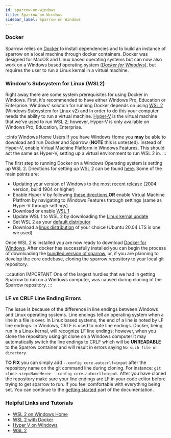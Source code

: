 ```yaml
---
id: sparrow-on-windows
title: Sparrow on Windows
sidebar_label: Sparrow on Windows
---
```


### Docker

Sparrow relies on [Docker](https://www.docker.com/) to install dependencies and to build an instance of sparrow on a local machine through docker containers. Docker was designed for MacOS and Linux based operating systems but can now also work on a Windows based operating system
(_[Docker for Winodws](https://docs.docker.com/docker-for-windows/install/)_), but requires the user to run a Linux kernal in a virtual machine.

### Window's Subsystem for Linux (WSL2)

Right away there are some system prerequisites for using Docker in Windows. First, it's recommended to have either Windows Pro, Education or Enterprise. Windows' solution for running Docker depends on using [WSL 2](https://docs.microsoft.com/en-us/windows/wsl/install-win10) (Windows Subsystem for Linux v2) and in order to do this your computer needs the ability to run a virtual machine. [Hyper-V](https://docs.microsoft.com/en-us/virtualization/hyper-v-on-windows/about/) is the virtual machine that we've used to run WSL 2; however, Hyper-V is only available on Windows Pro, Education, Enterprise.

:::info Windows Home Users
If you have Windows Home you **may** be able to download and run Docker and Sparrow (**NOTE** this is untested). Instead of Hyper-V, enable Virtual Machine Platform in Windows Features. This should act the same as Hyper-V, setting up a virtual environment to run WSL 2 in.
:::

The first step to running Docker on a Windows Operating system is setting up WSL 2. Directions for setting up WSL 2 can be found [here](https://docs.microsoft.com/en-us/windows/wsl/install-win10). Some of the main points are:

- Updating your version of Windows to the most recent release (2004 version, build 1904 or higher)
- Enable Hyper V by following [these directions ](https://docs.microsoft.com/en-us/virtualization/hyper-v-on-windows/quick-start/enable-hyper-v) **OR** enable Virtual Machine Platfrom by navigating to Windows Features through settings (same as Hyper-V through settings).
- Download or enable [WSL 1](https://docs.microsoft.com/en-us/windows/wsl/install-win10#step-1---enable-the-windows-subsystem-for-linux)
- Update WSL 1 to WSL 2 by downloading the [Linux kernal update](https://docs.microsoft.com/en-us/windows/wsl/install-win10#step-4---download-the-linux-kernel-update-package)
- Set WSL 2 as your [default distributor](https://docs.microsoft.com/en-us/windows/wsl/install-win10#step-5---set-wsl-2-as-your-default-version)
- Download a [linux distribution](https://docs.microsoft.com/en-us/windows/wsl/install-win10#step-6---install-your-linux-distribution-of-choice) of your choice (Ubuntu 20.04 LTS is one we used)

Once WSL 2 is installed you are now ready to download [Docker for Windows](https://docs.docker.com/docker-for-windows/install/). After docker has successfully installed you can begin the process of downloading the [bundled version of sparrow](/docs/getting-started#bundled-version), or, if you are planning to develop the core codebase, cloning the sparrow repository to your local git repository.

:::caution IMPORTANT
One of the largest hurdles that we had in getting Sparrow to run on a Windows computer, was caused during cloning of the Sparrow repository.
:::

### LF vs CRLF Line Ending Errors

The issue is because of the difference in line endings between Windows and Linux operating systems. Line endings tell an operating system when a line in a file is over. In Linux based systems, the end of a line is noted by LF line endings. In Windows, CRLF is used to note line endings. Docker, being run in a Linux kernal, will recognize LF line endings; however, when you clone the repository using git clone on a Windows computer it may automatically switch the line endings to CRLF which will be **UNREADABLE** to the Sparrow container and will result in errors saying `No such file or directory`.

**TO FIX** you can simply add `--config core.autocrlf=input` after the repository name on the git command line during cloning. For instance:
`git clone <repoNameHere> --config core.autocrlf=input`.
After you have cloned the repository make sure your line endings are LF in your code editor before trying to get sparrow to run. If you feel comfortable with everything being set. You can continue to the [getting started](https://sparrow-data.org/docs/getting-started) part of the documentation.

### Helpful Links and Tutorials

- [WSL 2 on Windows Home](https://www.youtube.com/watch?v=_fntjriRe48)
- [WSL 2 with Docker](https://www.youtube.com/watch?v=5RQbdMn04Oc&t)
- [Hyper V on Windows](https://docs.microsoft.com/en-us/virtualization/hyper-v-on-windows/quick-start/enable-hyper-v)
- [WSL 2](https://docs.microsoft.com/en-us/windows/wsl/install-win10)
